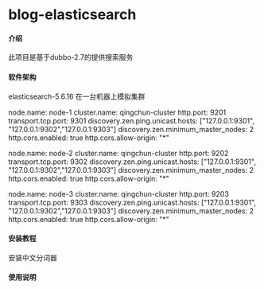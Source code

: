 # blog-elasticsearch

#### 介绍
此项目是基于dubbo-2.7的提供搜索服务

#### 软件架构
elasticsearch-5.6.16
在一台机器上模拟集群

node.name: node-1
cluster.name: qingchun-cluster
http.port: 9201
transport.tcp.port: 9301
discovery.zen.ping.unicast.hosts: ["127.0.0.1:9301", "127.0.0.1:9302","127.0.0.1:9303"]
discovery.zen.minimum_master_nodes: 2
http.cors.enabled: true
http.cors.allow-origin: "*"

node.name: node-2
cluster.name: qingchun-cluster
http.port: 9202
transport.tcp.port: 9302
discovery.zen.ping.unicast.hosts: ["127.0.0.1:9301", "127.0.0.1:9302","127.0.0.1:9303"]
discovery.zen.minimum_master_nodes: 2
http.cors.enabled: true
http.cors.allow-origin: "*"

node.name: node-3
cluster.name: qingchun-cluster
http.port: 9203
transport.tcp.port: 9303
discovery.zen.ping.unicast.hosts: ["127.0.0.1:9301", "127.0.0.1:9302","127.0.0.1:9303"]
discovery.zen.minimum_master_nodes: 2
http.cors.enabled: true
http.cors.allow-origin: "*"




#### 安装教程

安装中文分词器

#### 使用说明


